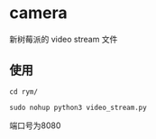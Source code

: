 # camera
新树莓派的 video stream 文件

## 使用
```
cd rym/  
```
```
sudo nohup python3 video_stream.py
```
端口号为8080
